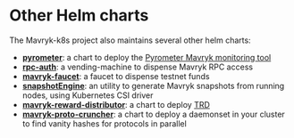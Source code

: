 # Other Helm charts

The Mavryk-k8s project also maintains several other helm charts:

* **[pyrometer](https://github.com/mavryk-network/mavryk-k8s/tree/master/charts/pyrometer)**: a chart to deploy the [Pyrometer Mavryk monitoring tool](https://gitlab.com/tezos-kiln/pyrometer)
* **[rpc-auth](https://github.com/mavryk-network/mavryk-k8s/tree/master/charts/rpc-auth)**: a vending-machine to dispense Mavryk RPC access
* **[mavryk-faucet](https://github.com/mavryk-network/mavryk-k8s/tree/master/charts/mavryk-faucet)**: a faucet to dispense testnet funds
* **[snapshotEngine](https://github.com/mavryk-network/mavryk-k8s/tree/master/charts/snapshotEngine)**: an utility to generate Mavryk snapshots from running nodes, using Kubernetes CSI driver
* **[mavryk-reward-distributor](https://github.com/mavryk-network/mavryk-k8s/tree/master/charts/mavryk-reward-distributor)**: a chart to deploy [TRD](https://tezos-reward-distributor-organization.github.io/tezos-reward-distributor/)
* **[mavryk-proto-cruncher](https://github.com/mavryk-network/mavryk-k8s/tree/master/charts/mavryk-proto-cruncher)**: a chart to deploy a daemonset in your cluster to find vanity hashes for protocols in parallel
